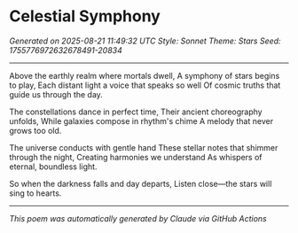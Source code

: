 # Celestial Symphony

*Generated on 2025-08-21 11:49:32 UTC*
*Style: Sonnet*
*Theme: Stars*
*Seed: 1755776972632678491-20834*

---

Above the earthly realm where mortals dwell,
A symphony of stars begins to play,
Each distant light a voice that speaks so well
Of cosmic truths that guide us through the day.

The constellations dance in perfect time,
Their ancient choreography unfolds,
While galaxies compose in rhythm's chime
A melody that never grows too old.

The universe conducts with gentle hand
These stellar notes that shimmer through the night,
Creating harmonies we understand
As whispers of eternal, boundless light.

So when the darkness falls and day departs,
Listen close—the stars will sing to hearts.

---

*This poem was automatically generated by Claude via GitHub Actions*